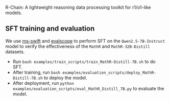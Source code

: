 
R-Chain: A lightweight reasoning data processing toolkit for r1/o1-like models.

## SFT training and evaluation
We use [ms-swift](https://github.com/modelscope/ms-swift.git) and [evalscope](https://github.com/modelscope/evalscope.git) to perform SFT on the `Qwen2.5-7B-Instruct` model to verify the effectiveness of the `MathR` and `MathR-32B-Distill` datasets.
* Run `bash examples/train_scripts/train_MathR-Distill-7B.sh` to do SFT.
* After training, run `bash examples/evaluation_scripts/deploy_MathR-Distill-7B.sh` to deploy the model.
* After deployment, run `python examples/evaluation_scripts/eval_MathR_Distill_7B.py` to evaluate the model.